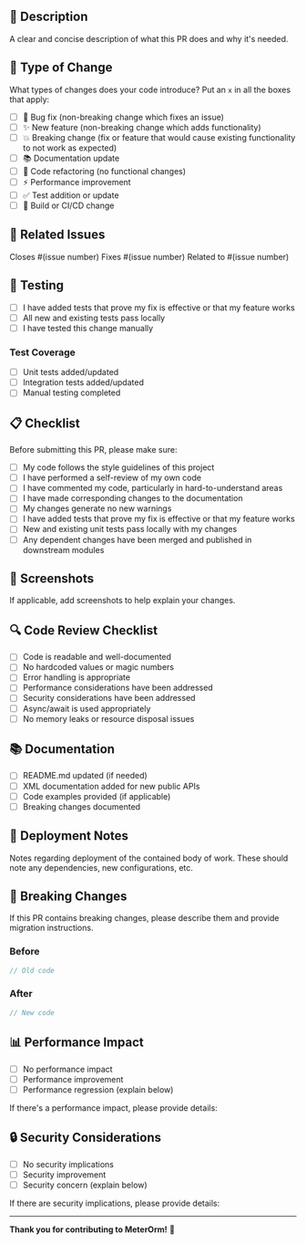 ## 📝 Description

A clear and concise description of what this PR does and why it's needed.

## 🎯 Type of Change

What types of changes does your code introduce? Put an `x` in all the boxes that apply:

- [ ] 🐛 Bug fix (non-breaking change which fixes an issue)
- [ ] ✨ New feature (non-breaking change which adds functionality)
- [ ] 💥 Breaking change (fix or feature that would cause existing functionality to not work as expected)
- [ ] 📚 Documentation update
- [ ] 🧹 Code refactoring (no functional changes)
- [ ] ⚡ Performance improvement
- [ ] ✅ Test addition or update
- [ ] 🔧 Build or CI/CD change

## 🔗 Related Issues

Closes #(issue number)
Fixes #(issue number)
Related to #(issue number)

## 🧪 Testing

- [ ] I have added tests that prove my fix is effective or that my feature works
- [ ] All new and existing tests pass locally
- [ ] I have tested this change manually

### Test Coverage

- [ ] Unit tests added/updated
- [ ] Integration tests added/updated
- [ ] Manual testing completed

## 📋 Checklist

Before submitting this PR, please make sure:

- [ ] My code follows the style guidelines of this project
- [ ] I have performed a self-review of my own code
- [ ] I have commented my code, particularly in hard-to-understand areas
- [ ] I have made corresponding changes to the documentation
- [ ] My changes generate no new warnings
- [ ] I have added tests that prove my fix is effective or that my feature works
- [ ] New and existing unit tests pass locally with my changes
- [ ] Any dependent changes have been merged and published in downstream modules

## 📸 Screenshots

If applicable, add screenshots to help explain your changes.

## 🔍 Code Review Checklist

- [ ] Code is readable and well-documented
- [ ] No hardcoded values or magic numbers
- [ ] Error handling is appropriate
- [ ] Performance considerations have been addressed
- [ ] Security considerations have been addressed
- [ ] Async/await is used appropriately
- [ ] No memory leaks or resource disposal issues

## 📚 Documentation

- [ ] README.md updated (if needed)
- [ ] XML documentation added for new public APIs
- [ ] Code examples provided (if applicable)
- [ ] Breaking changes documented

## 🚀 Deployment Notes

Notes regarding deployment of the contained body of work. These should note any
dependencies, new configurations, etc.

## 🔄 Breaking Changes

If this PR contains breaking changes, please describe them and provide migration instructions.

### Before

```csharp
// Old code
```

### After

```csharp
// New code
```

## 📊 Performance Impact

- [ ] No performance impact
- [ ] Performance improvement
- [ ] Performance regression (explain below)

If there's a performance impact, please provide details:

## 🔒 Security Considerations

- [ ] No security implications
- [ ] Security improvement
- [ ] Security concern (explain below)

If there are security implications, please provide details:

---

**Thank you for contributing to MeterOrm!** 🎉